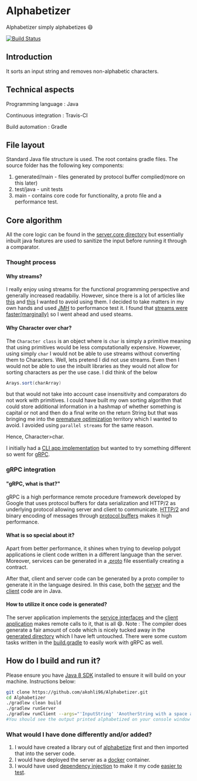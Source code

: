 # Alphabetizer

 Alphabetizer simply alphabetizes :smile:
 
[![Build Status](https://travis-ci.com/akohli96/Alphabetizer.svg?branch=master)](https://travis-ci.com/akohli96/Alphabetizer)

## Introduction

   It sorts an input string and removes non-alphabetic characters.

## Technical aspects

Programming language : Java

Continuous integration : Travis-CI

Build automation : Gradle

## File layout

Standard Java file structure is used.
The root contains gradle files.
The source folder has the following key components:
1. generated/main - files generated by protocol buffer complied(more on this later)
2. test/java - unit tests
3. main - contains core code for functionality, a proto file and a performance test.

## Core algorithm

All the core logic can be found in the [server.core directory](src/main/java/server/core)
but essentially inbuilt java features are used to sanitize the input before running it through a comparator.

### Thought process

#### Why streams?
I really enjoy using streams for the functional programming perspective and generally increased readabiliy.
However, since there is a lot of articles like [this](https://jaxenter.com/java-performance-tutorial-how-fast-are-the-java-8-streams-118830.html) and [this](https://blog.overops.com/benchmark-how-java-8-lambdas-and-streams-can-make-your-code-5-times-slower/) I wanted to avoid using them.
I decided to take matters in my own hands and used [JMH](https://openjdk.java.net/projects/code-tools/jmh/) to performance test it.
I found that [streams were faster(marginally)](src/main/resources/performance.txt) so I went ahead and used steams.

#### Why Character over char?
The ```Character class``` is an object where is ```char``` is simply a primitive meaning that using primitives would be less computationally expensive.
However, using simply ```char``` I would not be able to use streams without converting them to Characters.
Well, lets pretend I did not use streams. Even then I would not be able to use the inbuilt libraries as they would not allow for sorting characters as per the use case. I did think of the below
``` java
Arays.sort(charArray)
```
but that would not take into account case insensitivity and comparators do not work with primitives. I could have built my own sorting algorithm that could store additional information in a hashmap of whether something is capital or not and then do a final write on the return String but that was bringing me into the [premature optimization](https://stackify.com/premature-optimization-evil/) territory which I wanted to avoid. I avoided using ```parallel streams``` for the same reason.

Hence, Character>char.

I initially had a [CLI app implementation](https://github.com/akohli96/Alphabetizer/tree/f009943924b9bfe3304e9b4b619865f396685789) but wanted to try something different so went for [gRPC](https://grpc.io/).

### gRPC integration

#### "gRPC, what is that?"
gRPC is a high performance remote procedure framework developed by Google that uses protocol buffers for data serialization and HTTP/2 as underlying protocol allowing server and client to communicate.
[HTTP/2](https://developers.google.com/web/fundamentals/performance/http2/) and binary encoding of messages through [protocol buffers](https://developers.google.com/protocol-buffers/) makes it high performance.

#### What is so special about it?
Apart from better performance, it shines when trying to develop polygot applications ie client code written in a different language than the server.
Moreover, services can be generated in a [.proto](src/main/proto/alphabetize.proto) file essentially creating a contract.

After that, client and server code can be generated by a proto compiler to generate it in the language desired.
In this case, both the [server](src/main/java/server) and the [client](src/main/java/client) code are in Java.

#### How to utilize it once code is generated?
The server application implements the [service interfaces](src/main/java/server/grpc/AlphabetizeGrpcImpl.java) and the [client application](src/main/java/client/grpc/AlphabetizerClient.java) makes remote calls to it, that is all :smile:. 
Note : The compiler does generate a fair amount of code which is nicely tucked away in the [generated directory](src/generated) which I have left untouched.
There were some custom tasks written in the [build.gradle](build.gradle) to easily work with gRPC as well.
## How do I build and run it?

Please ensure you have [Java 8 SDK](https://www.oracle.com/technetwork/java/javase/downloads/jdk8-downloads-2133151.html) installed to ensure it will build on your machine.
Instructions below:
```bash
git clone https://github.com/akohli96/Alphabetizer.git
cd Alphabetizer
./gradlew clean build 
./gradlew runServer
./gradlew runClient --args="'InputString' 'AnotherString with a space and a number 1'" #Different window
#You should see the output printed alphabetized on your console window where the client is running.
```

### What would I have done differently and/or added?

1. I would have created a library out of [alphabetize](src/main/java/server/core) first and then imported that into the server code.
2. I would have deployed the server as a [docker](https://www.docker.com/) container.
3. I would have used [dependency injection](https://en.wikipedia.org/wiki/Dependency_injection) to make it my code [easier to test](src/test/java).
